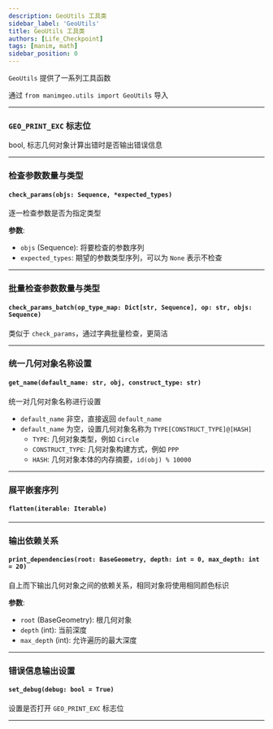 ```yaml
---
description: GeoUtils 工具类
sidebar_label: 'GeoUtils'
title: GeoUtils 工具类
authors: [Life_Checkpoint]
tags: [manim, math]
sidebar_position: 0
---
```


`GeoUtils` 提供了一系列工具函数

通过 `from manimgeo.utils import GeoUtils` 导入

---

### `GEO_PRINT_EXC` 标志位

bool, 标志几何对象计算出错时是否输出错误信息

---

### 检查参数数量与类型

#### `check_params(objs: Sequence, *expected_types)`

逐一检查参数是否为指定类型

**参数**:
 - `objs` (Sequence): 将要检查的参数序列
 - `expected_types`: 期望的参数类型序列，可以为 `None` 表示不检查

---

### 批量检查参数数量与类型

#### `check_params_batch(op_type_map: Dict[str, Sequence], op: str, objs: Sequence)`

类似于 `check_params`，通过字典批量检查，更简洁

---

### 统一几何对象名称设置

#### `get_name(default_name: str, obj, construct_type: str)`

统一对几何对象名称进行设置

 - `default_name` 非空，直接返回 `default_name`
 - `default_name` 为空，设置几何对象名称为 `TYPE[CONSTRUCT_TYPE]@[HASH]`
   - `TYPE`: 几何对象类型，例如 `Circle`
   - `CONSTRUCT_TYPE`: 几何对象构建方式，例如 `PPP`
   - `HASH`: 几何对象本体的内存摘要，`id(obj) % 10000`

---

### 展平嵌套序列

#### `flatten(iterable: Iterable)`

---

### 输出依赖关系

#### `print_dependencies(root: BaseGeometry, depth: int = 0, max_depth: int = 20)`

自上而下输出几何对象之间的依赖关系，相同对象将使用相同颜色标识

**参数**:
 - `root` (BaseGeometry): 根几何对象
 - `depth` (int): 当前深度
 - `max_depth` (int): 允许遍历的最大深度

---

### 错误信息输出设置

#### `set_debug(debug: bool = True)`

设置是否打开 `GEO_PRINT_EXC` 标志位

---